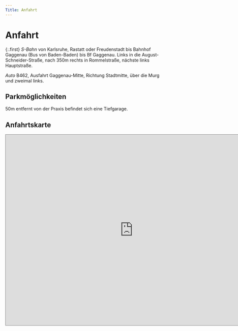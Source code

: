 ```yaml
---
Title: Anfahrt
---
```


Anfahrt
=======

{:.first}
*S-Bahn* von Karlsruhe, Rastatt oder Freudenstadt bis Bahnhof Gaggenau (Bus von Baden-Baden) bis Bf Gaggenau. Links in die August-Schneider-Straße, nach 350m rechts in Rommelstraße, nächste links Hauptstraße.

*Auto* B462, Ausfahrt Gaggenau-Mitte, Richtung Stadtmitte, über die Murg und zweimal links.

Parkmöglichkeiten
-----------------

50m entfernt von der Praxis befindet sich eine Tiefgarage.

Anfahrtskarte
-------------

<iframe width="800" scrolling="no" height="600" frameborder="0" marginheight="0" marginwidth="0" src="http://www.openstreetmap.org/export/embed.html?bbox=8.3135,48.79776,8.33065,48.80511&amp;layer=mapnik&amp;marker=48.80154,8.32144" style="border: 1px solid grey;"></iframe>
